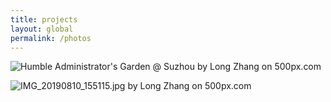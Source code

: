 ```yaml
---
title: projects
layout: global
permalink: /photos
---
```

<div class='pixels-photo'>
  <p>
    <img src='https://drscdn.500px.org/photo/1001781546/m%3D900/v2?sig=97c40c7f4154b1d06d2ea621ffcd768422ba6e0476c6b1398e67c4f2a9adcf1a' alt='Humble Administrator&#39;s Garden @ Suzhou by Long Zhang on 500px.com'>
  </p>
  <a href='https://500px.com/photo/1001781546/Humble-Administrator-s-Garden-Suzhou-by-Long-Zhang' alt='Humble Administrator&#39;s Garden @ Suzhou by Long Zhang on 500px.com'></a>
</div>

<div class='pixels-photo'>
  <p>
    <img src='https://drscdn.500px.org/photo/1001734592/m%3D900/v2?sig=23ad33829823d6370438e3900312d8ce7f0f23d6054a6d0216d865088a8ee143' alt='IMG_20190810_155115.jpg by Long Zhang on 500px.com'>
  </p>
  <a href='https://500px.com/photo/1001734592/IMG-20190810-155115-jpg-by-Long-Zhang' alt='IMG_20190810_155115.jpg by Long Zhang on 500px.com'></a>
</div>


<script type='text/javascript' src='https://500px.com/embed.js'></script>